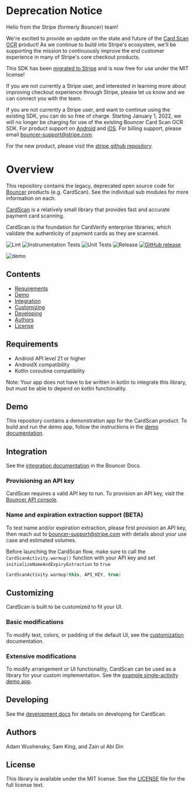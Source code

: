 # Deprecation Notice
Hello from the Stripe (formerly Bouncer) team!

We're excited to provide an update on the state and future of the [Card Scan OCR](https://github.com/stripe/stripe-android/tree/master/stripecardscan) product! As we continue to build into Stripe's ecosystem, we'll be supporting the mission to continuously improve the end customer experience in many of Stripe's core checkout products.

This SDK has been [migrated to Stripe](https://github.com/stripe/stripe-android/tree/master/stripecardscan) and is now free for use under the MIT license!

If you are not currently a Stripe user, and interested in learning more about improving checkout experience through Stripe, please let us know and we can connect you with the team.

If you are not currently a Stripe user, and want to continue using the existing SDK, you can do so free of charge. Starting January 1, 2022, we will no longer be charging for use of the existing Bouncer Card Scan OCR SDK. For product support on [Android](https://github.com/stripe/stripe-android/issues) and [iOS](https://github.com/stripe/stripe-ios/issues). For billing support, please email [bouncer-support@stripe.com](mailto:bouncer-support@stripe.com).

For the new product, please visit the [stripe github repository](https://github.com/stripe/stripe-android/tree/master/stripecardscan).

# Overview
This repository contains the legacy, deprecated open source code for [Bouncer](https://www.getbouncer.com) products (e.g. CardScan). See the individual sub modules for more information on each.

[CardScan](https://getbouncer.com/scan) is a relatively small library that provides fast and accurate payment card scanning.

CardScan is the foundation for CardVerify enterprise libraries, which validate the authenticity of payment cards as they are scanned.

![Lint](https://github.com/getbouncer/cardscan-android/workflows/Lint/badge.svg)
![Instrumentation Tests](https://github.com/getbouncer/cardscan-android/workflows/Instrumentation%20Tests/badge.svg)
![Unit Tests](https://github.com/getbouncer/cardscan-android/workflows/Unit%20Tests/badge.svg)
![Release](https://github.com/getbouncer/cardscan-android/workflows/Release/badge.svg)
[![GitHub release](https://img.shields.io/github/release/getbouncer/cardscan-android.svg?maxAge=60)](https://github.com/getbouncer/cardscan-android/releases)

![demo](docs/images/demo.gif)

## Contents
* [Requirements](#requirements)
* [Demo](#demo)
* [Integration](#integration)
* [Customizing](#customizing)
* [Developing](#developing)
* [Authors](#authors)
* [License](#license)

## Requirements
* Android API level 21 or higher
* AndroidX compatibility
* Kotlin coroutine compatibility

Note: Your app does not have to be written in kotlin to integrate this library, but must be able to depend on kotlin functionality.

## Demo
This repository contains a demonstration app for the CardScan product. To build and run the demo app, follow the instructions in the [demo documentation](https://docs.getbouncer.com/card-scan/android-integration-guide#demo).

## Integration
See the [integration documentation](https://docs.getbouncer.com/card-scan/android-integration-guide) in the Bouncer Docs.

### Provisioning an API key
CardScan requires a valid API key to run. To provision an API key, visit the [Bouncer API console](https://api.getbouncer.com/console).

### Name and expiration extraction support (BETA)
To test name and/or expiration extraction, please first provision an API key, then reach out to [bouncer-support@stripe.com](mailto:bouncer-support@stripe.com) with details about your use case and estimated volumes.

Before launching the CardScan flow, make sure to call the ```CardScanActivity.warmup()``` function with your API key and set ```initializeNameAndExpiryExtraction``` to ```true```

```kotlin
CardScanActivity.warmup(this, API_KEY, true)
```

## Customizing
CardScan is built to be customized to fit your UI.

### Basic modifications
To modify text, colors, or padding of the default UI, see the [customization](https://docs.getbouncer.com/card-scan/android-integration-guide/customization-guide) documentation.

### Extensive modifications
To modify arrangement or UI functionality, CardScan can be used as a library for your custom implementation. See the [example single-activity demo app](demo/src/main/java/com/getbouncer/cardscan/demo/SingleActivityDemo.java).

## Developing
See the [development docs](https://docs.getbouncer.com/card-scan/android-integration-guide/development-guide) for details on developing for CardScan.

## Authors
Adam Wushensky, Sam King, and Zain ul Abi Din

## License
This library is available under the MIT license. See the [LICENSE](LICENSE) file for the full license text.
